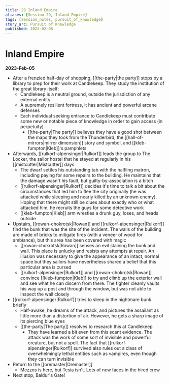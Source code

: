 ```yaml
---
title: 29 Inland Empire
aliases: [Session 29, Inland Empire]
tags: [session_notes, pursuit_of_knowledge]
story_arc: Pursuit of Knowledge
published: 2023-02-05
---
```

# Inland Empire
**2023-Feb-05**

- After a frenzied half-day of shopping, [[the-party|the party]] stops by a library to prep for their work at Candlekeep. They study the institution of the great library itself:
	- Candlekeep is a neutral ground, outside the jurisdiction of any external entity
	- A supremely resilient fortress, it has ancient and powerful arcane defenses
	- Each individual seeking entrance to Candlekeep must contribute some new or notable piece of knowledge in order to gain access (in perpetuity)
		- [[the-party|The party]] believes they have a good shot between the maps they took from the Thunderbird, the [[hall-of-mirrors|mirror dimension]] story and symbol, and [[kleb-fumpton|Kleb]]'s pamphlets
- Afterwards, [[rulkorf-alpensinger|Rulkorf]] leads the group to The Locker, the sailor hostel that he stayed at regularly in his [[mistcutter|Mistcutter]] days
	- The dwarf settles his outstanding tab with the halfling matron, including paying for some repairs to the building. He maintains that the damage wasn't his fault, but guilty-by-association is a bitch
	- [[rulkorf-alpensinger|Rulkorf]] decides it's time to talk a bit about the circumstances that led him to flee the city originally (he was attacked while sleeping and nearly killed by an unknown enemy). Hoping that there might still be clues about exactly who or what attacked him, he recruits the guys for some detective work
	- [[kleb-fumpton|Kleb]] arm wrestles a drunk guy, loses, and heads outside
- Upstairs, [[rowan-chokrotsk|Rowan]] and [[rulkorf-alpensinger|Rulkorf]] find the bunk that was the site of the incident. The walls of the building are made of bricks to mitigate fires (with a veneer of wood for ambiance), but this area has been covered with magic
	- [[rowan-chokrotsk|Rowan]] senses an evil staining the bunk and wall. This place is unlucky and resists any attempts at repair. An illusion was necessary to give the appearance of an intact, normal space but they sailors have nevertheless shared a belief that this particular area is cursed
	- [[rulkorf-alpensinger|Rulkorf]] and [[rowan-chokrotsk|Rowan]] convince [[kleb-fumpton|Kleb]] to try and climb up the exterior wall and see what he can discern from there. The fighter cleanly vaults his way up a post and through the window, but was not able to inspect the wall closely
- [[rulkorf-alpensinger|Rulkorf]] tries to sleep in the nightmare bunk briefly
	- Half-awake, he dreams of the attack, and pictures the assailant as little more than a distortion of air. However, he gets a sharp image of its piercing blue eyes
	- [[the-party|The party]] resolves to research this at Candlekeep
		- They have learned a bit even from this scant evidence. The attack was the work of some sort of invisible and powerful creature, but not a spell. The fact that [[rulkorf-alpensinger|Rulkorf]] survived also rules out a class of overwhelmingly lethal entities such as vampires, even though they can turn invisible
- Return to the [[oremaster|Oremaster]]
	- Mezzos is here, but Tesia isn't. Lots of new faces in the hired crew
- Next stop, Baldur's Gate!